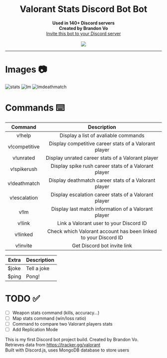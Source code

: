 <h1 align="center">Valorant Stats Discord Bot Bot</h1>
<p align="center">
  <b>Used in 140+ Discord servers</b><br>
  <b>Created by Brandon Vo</b><br>
  <a href="https://discord.com/api/oauth2/authorize?client_id=833535533287866398&permissions=2417093728&scope=bot">Invite this bot to your Discord server</a> 
  <br><br>
  <img src="https://static.wikia.nocookie.net/valorant/images/b/b5/Precision_Spray.gif/revision/latest/scale-to-width-down/250?cb=20210110011244">
</p>

---
# Images 📷
![stats](https://user-images.githubusercontent.com/76707560/117216117-44da7300-adcd-11eb-9ad8-3681d30fa005.png)
![lm](https://user-images.githubusercontent.com/76707560/117197555-f2da2300-adb5-11eb-9bd1-024281472275.png)
![lmdeathmatch](https://user-images.githubusercontent.com/76707560/117216135-499f2700-adcd-11eb-84d3-7be064905268.png)


# Commands ⌨️
| Command        | Description    | 
| :-----------: | :--------: | 
| v!help      | Display a list of avaliable commands      | 
| v!competitive    | Display competitive career stats of a Valorant player | 
| v!unrated     | Display unrated career stats of a Valorant player | 
| v!spikerush    | Display spike rush career stats of a Valorant player | 
| v!deathmatch    | Display deathmatch career stats of a Valorant player | 
| v!escalation    | Display escalation career stats of a Valorant player | 
| v!lm      | Display last match information of a Valorant player |  
| v!link | Link a Valorant user to your Discord ID    |
| v!linked | Check which Valorant account has been linked to your Discord ID    |
| v!invite | Get Discord bot invite link |

| Extra        | Description    | 
| ------------- |-------------| 
| $joke      | Tell a joke      | 
| $ping      | Pong!             | 

# TODO ✅
- [ ] Weapon stats command (kills, accuracy...)
- [ ] Map stats command (win/loss ratio)
- [ ] Command to compare two Valorant players stats
- [ ] Add Replication Mode

This is my first Discord bot project build. Created by Brandon Vo.  
Retrieves data from https://tracker.gg/valorant  
Built with Discord.js, uses MongoDB database to store users

